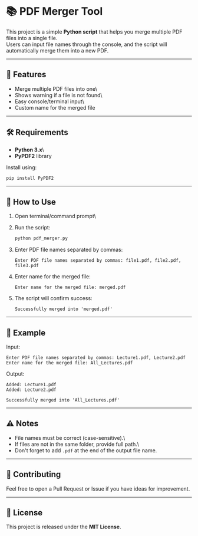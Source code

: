 # 📚 PDF Merger Tool

This project is a simple **Python script** that helps you merge multiple
PDF files into a single file.\
Users can input file names through the console, and the script will
automatically merge them into a new PDF.

------------------------------------------------------------------------

## 🚀 Features

-   Merge multiple PDF files into one\
-   Shows warning if a file is not found\
-   Easy console/terminal input\
-   Custom name for the merged file

------------------------------------------------------------------------

## 🛠️ Requirements

-   **Python 3.x**\
-   **PyPDF2** library

Install using:

``` bash
pip install PyPDF2
```

------------------------------------------------------------------------

## 📂 How to Use

1.  Open terminal/command prompt\

2.  Run the script:

    ``` bash
    python pdf_merger.py
    ```

3.  Enter PDF file names separated by commas:

        Enter PDF file names separated by commas: file1.pdf, file2.pdf, file3.pdf

4.  Enter name for the merged file:

        Enter name for the merged file: merged.pdf

5.  The script will confirm success:

        Successfully merged into 'merged.pdf'

------------------------------------------------------------------------

## 📸 Example

Input:

    Enter PDF file names separated by commas: Lecture1.pdf, Lecture2.pdf
    Enter name for the merged file: All_Lectures.pdf

Output:

    Added: Lecture1.pdf
    Added: Lecture2.pdf

    Successfully merged into 'All_Lectures.pdf'

------------------------------------------------------------------------

## ⚠️ Notes

-   File names must be correct (case-sensitive).\
-   If files are not in the same folder, provide full path.\
-   Don't forget to add `.pdf` at the end of the output file name.

------------------------------------------------------------------------

## 🤝 Contributing

Feel free to open a Pull Request or Issue if you have ideas for
improvement.

------------------------------------------------------------------------

## 📜 License

This project is released under the **MIT License**.
